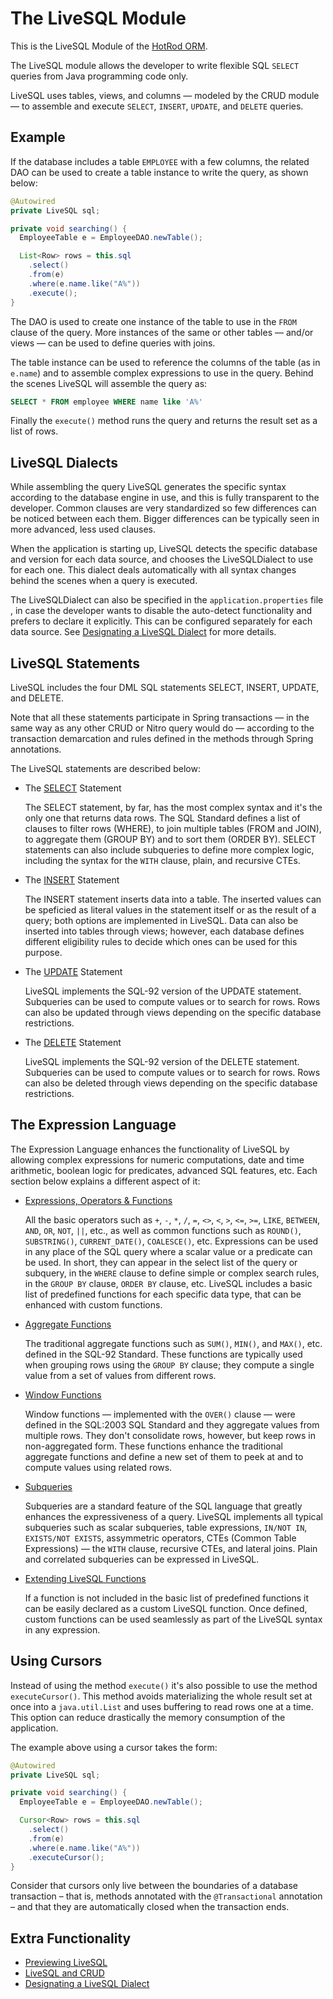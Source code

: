 # The LiveSQL Module

This is the LiveSQL Module of the [HotRod ORM](../README.md).

The LiveSQL module allows the developer to write flexible SQL `SELECT` queries from Java programming code only.

LiveSQL uses tables, views, and columns &mdash; modeled by the CRUD module &mdash; to assemble and execute 
`SELECT`, `INSERT`, `UPDATE`, and `DELETE` queries.


## Example

If the database includes a table `EMPLOYEE` with a few columns, the related DAO can be used to create a table instance to write the query,
as shown below:

```java
@Autowired
private LiveSQL sql;

private void searching() {
  EmployeeTable e = EmployeeDAO.newTable();

  List<Row> rows = this.sql
    .select()
    .from(e)
    .where(e.name.like("A%"))
    .execute();
}
```

The DAO is used to create one instance of the table to use in the `FROM` clause of the query. More
instances of the same or other tables &mdash; and/or views &mdash; can be used to define queries with joins.

The table instance can be used to reference the columns of the table (as in `e.name`) and to
assemble complex expressions to use in the query. Behind the scenes LiveSQL will assemble the query as:

```sql
SELECT * FROM employee WHERE name like 'A%'
```

Finally the `execute()` method runs the query and returns the result set as a list of rows.

## LiveSQL Dialects

While assembling the query LiveSQL generates the specific syntax according to the database engine in use, and this is fully transparent to the developer. Common clauses are very standardized so few differences can be noticed between each them. Bigger differences can be typically seen in more advanced, less used clauses.

When the application is starting up, LiveSQL detects the specific database and version for each data source, and chooses the LiveSQLDialect to use for each one. This dialect deals automatically with all syntax changes behind the scenes when a query is executed.

The LiveSQLDialect can also be specified in the `application.properties` file , in case the developer
wants to disable the auto-detect functionality and prefers to declare it explicitly. This can be configured separately for each data source. See [Designating a LiveSQL Dialect](designating-a-livesql-dialect.md) for more details.


## LiveSQL Statements

LiveSQL includes the four DML SQL statements SELECT, INSERT, UPDATE, and DELETE.

Note that all these statements participate in Spring transactions &mdash; in the same way as any other CRUD or Nitro query would do &mdash; according to the transaction demarcation and rules defined in the methods through Spring annotations.

The LiveSQL statements are described below:

- The [SELECT](./syntax/select.md) Statement

    The SELECT statement, by far, has the most complex syntax and it's the only one that returns data rows. The SQL Standard defines a list of clauses to filter rows (WHERE), to join multiple tables (FROM and JOIN), to aggregate them (GROUP BY) and to sort them (ORDER BY). SELECT statements can also include subqueries to define more complex logic, including the syntax for the `WITH` clause, plain, and recursive CTEs.

- The [INSERT](./syntax/insert.md) Statement

    The INSERT statement inserts data into a table. The inserted values can be speficied as literal values in the statement itself or as the result of a query; both options are implemented in LiveSQL. Data can also be inserted into tables through views; however, each database defines different eligibility rules to decide which ones can be used for this purpose.

- The [UPDATE](./syntax/update.md) Statement

    LiveSQL implements the SQL-92 version of the UPDATE statement. Subqueries can be used to compute values or to search for rows. Rows can also be updated through views depending on the specific database restrictions.

- The [DELETE](./syntax/delete.md) Statement

    LiveSQL implements the SQL-92 version of the DELETE statement. Subqueries can be used to compute values or to search for rows. Rows can also be deleted through views depending on the specific database restrictions.

## The Expression Language

The Expression Language enhances the functionality of LiveSQL by allowing complex expressions for numeric computations, date and time arithmetic, boolean logic for predicates, advanced SQL features, etc. Each section below explains a different aspect of it:

- [Expressions, Operators &amp; Functions](./syntax/expressions.md)

    All the basic operators such as `+`, `-`, `*`, `/`, `=`, `<>`, `<`, `>`, `<=`, `>=`, `LIKE`, `BETWEEN`, `AND`, `OR`, `NOT`, `||`, etc., as well as common functions such as `ROUND()`,
`SUBSTRING()`, `CURRENT_DATE()`, `COALESCE()`, etc. Expressions can be used in any place of the SQL query where a scalar value or a predicate can be used. In short, they can appear in the select list of the query or subquery, in the `WHERE` clause to define simple or complex search rules, in the `GROUP BY` clause, `ORDER BY` clause, etc. LiveSQL includes a basic list of predefined functions for each specific data type, that can be enhanced with custom functions.

- [Aggregate Functions](./syntax/aggregate-functions.md)

    The traditional aggregate functions such as `SUM()`, `MIN()`, and `MAX()`, etc. defined in the SQL-92 Standard. These functions are typically used when grouping rows using the `GROUP BY` clause; they compute a single value from a set of values from different rows.

- [Window Functions](./syntax/window-functions.md)

    Window functions &mdash; implemented with the `OVER()` clause &mdash; were defined in the SQL:2003 SQL Standard and they aggregate values from multiple rows. They don't consolidate rows, however, but keep rows in non-aggregated form. These functions enhance the traditional aggregate functions and define a new set of them to peek at and to compute values using related rows.

- [Subqueries](./syntax/subqueries.md)

    Subqueries are a standard feature of the SQL language that greatly enhances the expressiveness of a query. LiveSQL implements all typical subqueries such as scalar subqueries, table expressions, `IN/NOT IN`, `EXISTS/NOT EXISTS`, assymmetric operators, CTEs (Common Table Expressions) &mdash; the `WITH` clause, recursive CTEs, and lateral joins. Plain and correlated subqueries can be expressed in LiveSQL.

- [Extending LiveSQL Functions](./extending-livesql-functions.md)

    If a function is not included in the basic list of predefined functions it can be easily declared as a custom LiveSQL function. Once defined, custom functions can be used seamlessly as part of the LiveSQL syntax in any expression.



## Using Cursors

Instead of using the method `execute()` it's also possible to use the method `executeCursor()`. This method avoids 
materializing the whole result set at once into a `java.util.List` and uses buffering to read rows one at a time. This
option can reduce drastically the memory consumption of the application. 

The example above using a cursor takes the form:

```java
@Autowired
private LiveSQL sql;

private void searching() {
  EmployeeTable e = EmployeeDAO.newTable();

  Cursor<Row> rows = this.sql
    .select()
    .from(e)
    .where(e.name.like("A%"))
    .executeCursor();
}
```

Consider that cursors only live between the boundaries of a database transaction &ndash; that is, methods annotated with the 
`@Transactional` annotation &ndash; and that they are automatically closed when the transaction ends.


## Extra Functionality

- [Previewing LiveSQL](./previewing-livesql.md)
- [LiveSQL and CRUD](./livesql-and-crud.md)
- [Designating a LiveSQL Dialect](designating-a-livesql-dialect.md)


